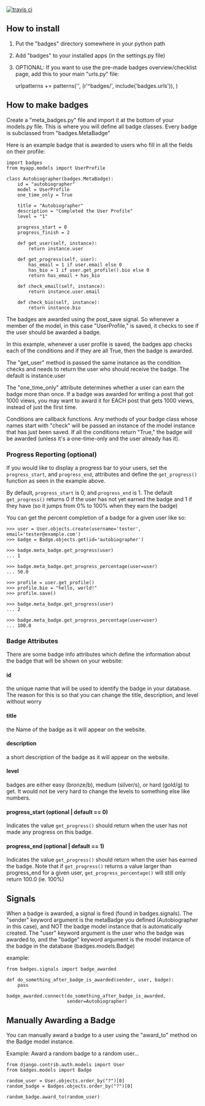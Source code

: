[![travis ci](https://travis-ci.org/jiaaro/django-badges.png)](https://travis-ci.org/jiaaro/django-badges)

## How to install

 1. Put the "badges" directory somewhere in your python path

 2. Add "badges" to your installed apps (in the settings.py file)

 3. OPTIONAL: If you want to use the pre-made badges overview/checklist page, add this to your main "urls.py" file:
    
    urlpatterns += patterns('',
        (r'^badges/', include('badges.urls')),
    )



## How to make badges

Create a "meta_badges.py" file and import it at the bottom of your 
models.py file. This is where you will define all badge classes. Every 
badge is subclassed from "badges.MetaBadge"

Here is an example badge that is awarded to users who fill in all the 
fields on their profile:

    import badges
    from myapp.models import UserProfile

    class Autobiographer(badges.MetaBadge):
        id = "autobiographer"
        model = UserProfile
        one_time_only = True

        title = "Autobiographer"
        description = "Completed the User Profile"
        level = "1"

        progress_start = 0
        progress_finish = 2
        
        def get_user(self, instance):
            return instance.user

        def get_progress(self, user):
            has_email = 1 if user.email else 0
            has_bio = 1 if user.get_profile().bio else 0
            return has_email + has_bio
        
        def check_email(self, instance):
            return instance.user.email

        def check_bio(self, instance):
            return instance.bio

The badges are awarded using the post_save signal. So whenever a member of 
the model, in this case "UserProfile," is saved,
it checks to see if the user should be awarded a badge.

In this example, whenever a user profile is saved, the badges app checks 
each of the conditions and if they are 
all True, then the badge is awarded.

The "get_user" method is passed the same instance as the condition checks 
and needs to return the    user who should receive the badge. The default is 
instance.user

The "one_time_only" attribute determines whether a user can earn the badge 
more than once. If a badge was awarded for writing a post that got 1000 
views, you may want to award it for EACH post that gets 1000 views, instead 
of just the first time.
    
Conditions are callback functions. Any methods of your badge class whose 
names start with "check" will be passed an instance of the model instance 
that has just been saved. If all the conditions    return "True," the badge 
will be awarded (unless it's a one-time-only and the user already has it).

### Progress Reporting (optional)

If you would like to display a progress bar to your users, set the 
`progress_start`, and `progress_end`, attributes and define the `get_progress()`
function as seen in the example above.

By default, `progress_start` is 0, and `progress_end` is 1. The default 
`get_progress()` returns 0 if the user has not yet earned the badge
and 1 if they have (so it jumps from 0% to 100% when they earn the badge)

You can get the percent completion of a badge for a given user like so:

    >>> user = User.objects.create(username='tester', email='tester@example.com')
    >>> badge = Badge.objects.get(id='autobiographer')

    >>> badge.meta_badge.get_progress(user)
    ... 1

    >>> badge.meta_badge.get_progress_percentage(user=user)
    ... 50.0

    >>> profile = user.get_profile()
    >>> profile.bio = "hello, world!"
    >>> profile.save()

    >>> badge.meta_badge.get_progress(user)
    ... 2

    >>> badge.meta_badge.get_progress_percentage(user=user)
    ... 100.0

    

### Badge Attributes

There are some badge info attributes which define the information about 
the badge that will be shown on your website:

    
#### id
the unique name that will be used to identify the badge in your 
database. The reason for this is so that you can change the title, 
description, and level without worry


#### title
the Name of the badge as it will appear on the website.


#### description
a short description of the badge as it will appear on 
the website.


#### level
badges are either easy (bronze/b), medium (silver/s), or hard 
(gold/g) to get. It    would not be very hard to change the levels to 
something else like numbers.


#### progress_start (optional | default == 0)
Indicates the value `get_progress()` should return when the user has not made
any progress on this badge.


#### progress_end (optional | default == 1)
Indicates the value `get_progress()` should return when the user has earned
the badge. Note that  if `get_progress()` returns a value larger than progress_end
for a given user, `get_progress_percentage()` will still only return 100.0 (ie. 100%)



## Signals

When a badge is awarded, a signal is fired (found in badges.signals). The 
"sender" keyword argument is the metaBadge you defined (Autobiographer in 
this case), and NOT the badge model instance that is automatically created. 
The "user" keyword argument is the user who the badge was awarded to, and 
the "badge" keyword argument is the model instance of the badge in the 
database (badges.models.Badge)

example:

    from badges.signals import badge_awarded

    def do_something_after_badge_is_awarded(sender, user, badge):
        pass

    badge_awarded.connect(do_something_after_badge_is_awarded, 
                          sender=Autobiographer)



## Manually Awarding a Badge ##

You can manually award a badge to a user using the "award_to" method on the
Badge model instance.

Example: Award a random badge to a random user...

    from django.contrib.auth.models import User
    from badges.models import Badge

    random_user = User.objects.order_by("?")[0]
    random_badge = Badges.objects.order_by("?")[0]

    random_badge.award_to(random_user)

